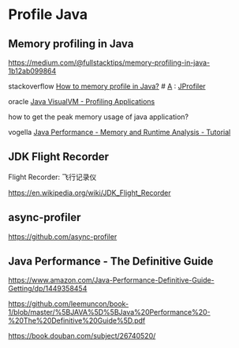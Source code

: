 # Profile Java



## Memory profiling in Java

https://medium.com/@fullstacktips/memory-profiling-in-java-1b12ab099864

stackoverflow [How to memory profile in Java?](https://stackoverflow.com/questions/10108942/how-to-memory-profile-in-java) # [A](https://stackoverflow.com/a/10163105/23877800) : [JProfiler](http://www.ej-technologies.com/products/jprofiler/overview.html) 

oracle [Java VisualVM - Profiling Applications](https://docs.oracle.com/javase/8/docs/technotes/guides/visualvm/profiler.html)

how to get the peak memory usage of java application?

vogella [Java Performance - Memory and Runtime Analysis - Tutorial](https://www.vogella.com/tutorials/JavaPerformance/article.html)





## JDK Flight Recorder

Flight Recorder: 飞行记录仪

https://en.wikipedia.org/wiki/JDK_Flight_Recorder



## async-profiler

https://github.com/async-profiler



## Java Performance - The Definitive Guide

https://www.amazon.com/Java-Performance-Definitive-Guide-Getting/dp/1449358454

https://github.com/leemuncon/book-1/blob/master/%5BJAVA%5D%5BJava%20Performance%20-%20The%20Definitive%20Guide%5D.pdf

https://book.douban.com/subject/26740520/